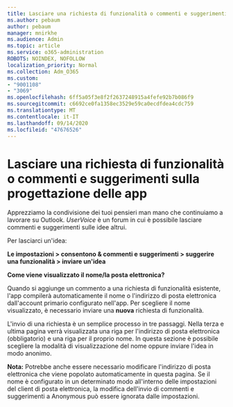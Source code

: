 ```yaml
---
title: Lasciare una richiesta di funzionalità o commenti e suggerimenti sulla progettazione delle app
ms.author: pebaum
author: pebaum
manager: mnirkhe
ms.audience: Admin
ms.topic: article
ms.service: o365-administration
ROBOTS: NOINDEX, NOFOLLOW
localization_priority: Normal
ms.collection: Adm_O365
ms.custom:
- "9001108"
- "3069"
ms.openlocfilehash: 6ff5a05f3e8f2f2637248915a4fefe92b7b086f9
ms.sourcegitcommit: c6692ce0fa1358ec3529e59ca0ecdfdea4cdc759
ms.translationtype: MT
ms.contentlocale: it-IT
ms.lasthandoff: 09/14/2020
ms.locfileid: "47676526"
---
```

# <a name="leave-a-feature-request-or-feedback-on-app-design"></a>Lasciare una richiesta di funzionalità o commenti e suggerimenti sulla progettazione delle app

Apprezziamo la condivisione dei tuoi pensieri man mano che continuiamo a lavorare su Outlook. *UserVoice* è un forum in cui è possibile lasciare commenti e suggerimenti sulle idee altrui.  

Per lasciarci un'idea: 

**Le impostazioni > consentono & commenti e suggerimenti > suggerire una funzionalità > inviare un'idea** 

**Come viene visualizzato il nome/la posta elettronica?**

Quando si aggiunge un commento a una richiesta di funzionalità esistente, l'app compilerà automaticamente il nome o l'indirizzo di posta elettronica dall'account primario configurato nell'app. Per scegliere il nome visualizzato, è necessario inviare una **nuova** richiesta di funzionalità. 

L'invio di una richiesta è un semplice processo in tre passaggi. Nella terza e ultima pagina verrà visualizzata una riga per l'indirizzo di posta elettronica (obbligatorio) e una riga per il proprio nome. In questa sezione è possibile scegliere la modalità di visualizzazione del nome oppure inviare l'idea in modo anonimo. 

**Nota:** Potrebbe anche essere necessario modificare l'indirizzo di posta elettronica che viene popolato automaticamente in questa pagina. Se il nome è configurato in un determinato modo all'interno delle impostazioni del client di posta elettronica, la modifica dell'invio di commenti e suggerimenti a Anonymous può essere ignorata dalle impostazioni. 
